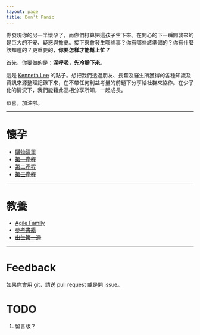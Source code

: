 ```yaml
---
layout: page
title: Don't Panic
---
```


你發現你的另一半懷孕了，而你們打算把這孩子生下來。在開心的下一瞬間襲來的是巨大的不安、疑惑與擔憂。接下來會發生哪些事？你有哪些該準備的？你有什麼該知道的？更重要的，**你要怎樣才能幫上忙？**

 首先，你要做的是：__深呼吸，先冷靜下來__。

這是 [Kenneth Lee](https://github.com/cyanglee) 的點子。想把我們透過朋友、長輩及醫生所獲得的各種知識及資訊來源整理記錄下來，在不帶任何利益考量的前題下分享給社群來協作。在少子化的情況下，我們能藉此互相分享所知，一起成長。

 恭喜，加油啦。

---

# 懷孕

* [購物清單](./shopping-list)
* ~~[第一產程](./)~~
* ~~[第二產程](./)~~
* ~~[第三產程](./)~~

---

# 教養

* [Agile Family](http://tedxtaipei.com/2013/12/bruce-feiler-agile-programming-for-your-family)
* ~~[參考書籍](./books)~~
* ~~[出生第一週](./)~~

---

# Feedback

如果你會用 git，請送 pull request 或是開 issue。

# TODO

1. 留言版？

